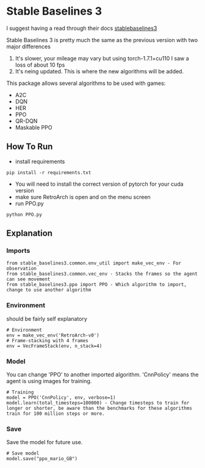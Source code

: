 # Stable Baselines 3

I suggest having a read through their docs [stablebaselines3](https://stable-baselines3.readthedocs.io/en/master/guide/install.html)

Stable Baselines 3 is pretty much the same as the previous version with two major differences
1. It's slower, your mileage may vary but using torch-1.7.1+cu110 I saw a loss of about 10 fps
2. It's neing updated. This is where the new algorithms will be added.

This package allows several algorithms to be used with games:
- A2C
- DQN
- HER
- PPO
- QR-DQN
- Maskable PPO

## How To Run

- install requirements
```
pip install -r requirements.txt
```
- You will need to install the correct version of pytorch for your cuda version
- make sure RetroArch is open and on the menu screen
- run PPO.py
```
python PPO.py
```

## Explanation

### Imports

```
from stable_baselines3.common.env_util import make_vec_env - For observation
from stable_baselines3.common.vec_env - Stacks the frames so the agent can see movement
from stable_baselines3.ppo import PPO - Which algorithm to import, change to use another algorithm
```

### Environment

should be fairly self explanatory
```
# Environment
env = make_vec_env('RetroArch-v0')
# Frame-stacking with 4 frames
env = VecFrameStack(env, n_stack=4)
```

### Model

You can change 'PPO' to another imported algorithm. 'CnnPolicy' means the agent is using images for training.
```
# Training
model = PPO('CnnPolicy', env, verbose=1)
model.learn(total_timesteps=100000) - Change timesteps to train for longer or shorter, be aware than the benchmarks for these algorithms train for 100 million steps or more.
```

### Save

Save the model for future use.
```
# Save model
model.save("ppo_mario_GB")
```
